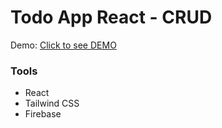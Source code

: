 # Todo App React - CRUD

Demo: [Click to see DEMO](https://todoapp-react-firebase.netlify.app/)

### Tools

- React
- Tailwind CSS
- Firebase
